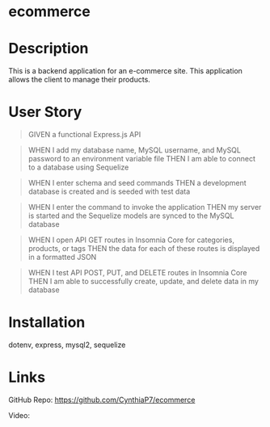# ecommerce

# Description 

This is a backend application for an e-commerce site. This application allows the client to manage their products. 

# User Story 

> GIVEN a functional Express.js API

> WHEN I add my database name, MySQL username, and MySQL password to an environment variable file
> THEN I am able to connect to a database using Sequelize

> WHEN I enter schema and seed commands
> THEN a development database is created and is seeded with test data

> WHEN I enter the command to invoke the application
> THEN my server is started and the Sequelize models are synced to 
the MySQL database

> WHEN I open API GET routes in Insomnia Core for categories, products, or tags
> THEN the data for each of these routes is displayed in a formatted JSON

> WHEN I test API POST, PUT, and DELETE routes in Insomnia Core
> THEN I am able to successfully create, update, and delete data in my database

# Installation

dotenv, express, mysql2, sequelize

# Links

GitHub Repo: https://github.com/CynthiaP7/ecommerce

Video: 